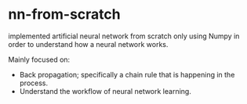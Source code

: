 # nn-from-scratch

implemented artificial neural network from scratch only using Numpy in order to understand how a neural network works.

Mainly focused on:
- Back propagation; specifically a chain rule that is happening in the process.
- Understand the workflow of neural network learning.
